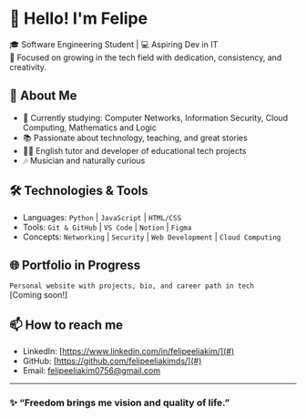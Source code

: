# 👋 Hello! I'm Felipe

🎓 Software Engineering Student | 💻 Aspiring Dev in IT  
🎯 Focused on growing in the tech field with dedication, consistency, and creativity.

## 🚀 About Me
- 🌱 Currently studying: Computer Networks, Information Security, Cloud Computing, Mathematics and Logic  
- 📚 Passionate about technology, teaching, and great stories  
- 🧑‍🏫 English tutor and developer of educational tech projects  
- 🎶 Musician and naturally curious  

## 🛠️ Technologies & Tools
- Languages: `Python` | `JavaScript` | `HTML/CSS`  
- Tools: `Git & GitHub` | `VS Code` | `Notion` | `Figma`  
- Concepts: `Networking` | `Security` | `Web Development` | `Cloud Computing`  

## 🌐 Portfolio in Progress  
`Personal website with projects, bio, and career path in tech`  
[Coming soon!]

## 📫 How to reach me
- LinkedIn: [https://www.linkedin.com/in/felipeeliakim/](#)  
- GitHub: [https://github.com/felipeeliakimds/](#)  
- Email: felipeeliakim0756@gmail.com

---

### ✨ “Freedom brings me vision and quality of life.”
